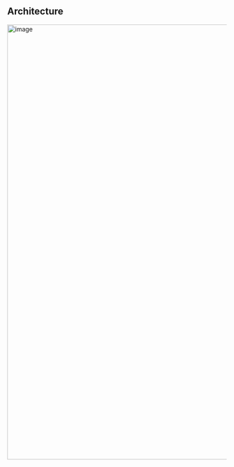 ## Architecture

<img width="1000" alt="image" src="https://github.com/user-attachments/assets/65e9147e-4297-40b6-813e-04a8d20f71b3">
